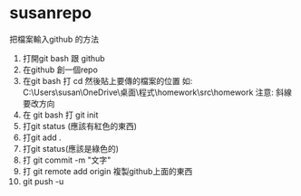 # susanrepo
把檔案輸入github 的方法
1. 打開git bash 跟 github
2. 在github 創一個repo
3. 在git bash 打 cd 然後貼上要傳的檔案的位置 如: C:\Users\susan\OneDrive\桌面\程式\homework\src\homework 注意: 斜線要改方向
4. 在 git bash 打 git init
5. 打git status (應該有紅色的東西)
6. 打git add .
7. 打git status(應該是綠色的)
8. 打 git commit -m "文字"
9. 打 git remote add origin 複製github上面的東西
10. git push -u 

